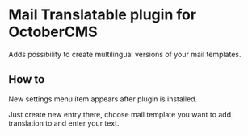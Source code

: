 # Mail Translatable plugin for OctoberCMS

Adds possibility to create multilingual versions of your mail templates.

## How to
New settings menu item appears after plugin is installed. 

Just create new entry there, choose mail template you want to add translation to and enter your text.